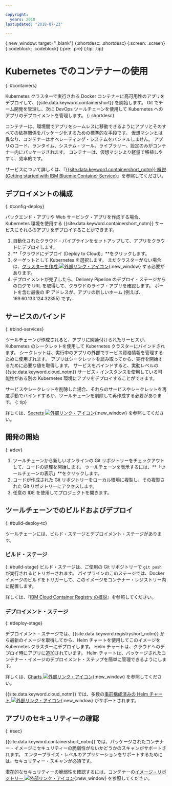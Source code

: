 ```yaml
---

copyright:
  years: 2018
lastupdated: "2018-07-23"

---
```

{:new_window: target="_blank"}
{:shortdesc: .shortdesc}
{:screen: .screen}
{:codeblock: .codeblock}
{:pre: .pre}
{:tip: .tip}

# Kubernetes でのコンテナーの使用
{: #containers}

Kubernetes クラスターで実行される Docker コンテナーに高可用性のアプリをデプロイして、{{site.data.keyword.containershort}} を開始します。 Git でチーム開発を管理し、次に DevOps ツールチェーンを使用して Kubernetes へのアプリのデプロイメントを管理します。
{: shortdesc}

コンテナーは、環境間でアプリをシームレスに移動できるようにアプリとそのすべての依存関係をパッケージ化するための標準的な手段です。 仮想マシンとは異なり、コンテナーはオペレーティング・システムをバンドルしません。 アプリのコード、ランタイム、システム・ツール、ライブラリー、設定のみがコンテナー内にパッケージされます。 コンテナーは、仮想マシンより軽量で移植しやすく、効率的です。

サービスについて詳しくは、『[{{site.data.keyword.containershort_notm}} 概説 (Getting started with IBM Bluemix Container Service)](/docs/containers/container_index.html#container_index)』を参照してください。

## デプロイメントの構成
{: #config-deploy}

バックエンド・アプリや Web サービング・アプリを作成する場合、Kubernetes 環境を使用する {{site.data.keyword.containershort_notm}} サービスにそれらのアプリをデプロイすることができます。

1. 自動化されたクラウド・パイプラインをセットアップして、アプリをクラウドにデプロイします。
2. **「クラウドにデプロイ (Deploy to Cloud)」**をクリックします。
3. ターゲットとして Kubernetes を選択します。 まだクラスターがない場合は、[クラスターを作成 ![外部リンク・アイコン](../../icons/launch-glyph.svg "外部リンク・アイコン")](https://console.bluemix.net/containers-kubernetes/catalog/cluster/create){:new_window} する必要があります。
4. デプロイメントが完了したら、Delivery Pipeline のデプロイ・ステージからのログで URL を取得して、クラウドのライブ・アプリを確認します。 ポートを含む最後の IP アドレスが、アプリの新しいホーム (例えば、169.60.133.124:32355) です。

## サービスのバインド
{: #bind-services}

ツールチェーンが作成されると、アプリに関連付けられたサービスが、Kubernetes のシークレットを使用して Kubernetes クラスターにバインドされます。 シークレットは、実行中のアプリの外部でサービス資格情報を管理するために使用されます。 アプリはシークレットを読み取ってから、実行を開始するために必要な値を取得します。 サービスをバインドすると、実動レベルの {{site.data.keyword.cloud_notm}} サービス・インスタンスを使用している可能性がある別の Kubernetes 環境にアプリをデプロイすることができます。

サービスやシークレットを削除した場合、それらのサービスやシークレットを再度手動でバインドするか、ツールチェーンを削除して再作成する必要があります。
{: tip}

詳しくは、[Secrets ![外部リンク・アイコン](../../icons/launch-glyph.svg "外部リンク・アイコン")](https://kubernetes.io/docs/concepts/configuration/secret/){:new_window} を参照してください。

## 開発の開始
{: #dev}

1. ツールチェーンから新しいオンラインの Git リポジトリーをチェックアウトして、コードの処理を開始します。 ツールチェーンを表示するには、**「ツールチェーンの表示」**をクリックします。
2. コードが作成された Git リポジトリーをローカル環境に複製し、その複製された Git リポジトリーにアクセスします。
3. 任意の IDE を使用してプロジェクトを開きます。

## ツールチェーンでのビルドおよびデプロイ
{: #bulid-deploy-tc}

ツールチェーンには、ビルド・ステージとデプロイメント・ステージがあります。

### ビルド・ステージ
{: #build-stage}
ビルド・ステージは、ご使用の Git リポジトリーで `git push` が実行されるとトリガーされます。 パイプラインのこのステージでは、Docker イメージのビルドをトリガーして、このイメージをコンテナー・レジストリー内に配置します。

詳しくは、『[IBM Cloud Container Registry の概説](/docs/services/Registry/index.html#index)』を参照してください。

### デプロイメント・ステージ
{: #deploy-stage}

デプロイメント・ステージでは、{{site.data.keyword.registryshort_notm}} から最新のイメージを取得してから、Helm チャートを使用してこのイメージを Kubernetes クラスターにデプロイします。 Helm チャートは、クラウドへのデプロイ時にアプリに追加されています。 Helm チャートは、パッケージされたコンテナー・イメージのデプロイメント・ステップを簡単に管理できるようにします。

詳しくは、[Charts ![外部リンク・アイコン](../../icons/launch-glyph.svg "外部リンク・アイコン")](https://docs.helm.sh/developing_charts/){:new_window} を参照してください。

{{site.data.keyword.cloud_notm}} では、多数の[事前構成済みの Helm チャート ![外部リンク・アイコン](../../icons/launch-glyph.svg "外部リンク・アイコン")](https://console.bluemix.net/containers-kubernetes/solutions/helm-charts){:new_window} がサポートされます。

## アプリのセキュリティーの確認
{: #sec}

{{site.data.keyword.containershort_notm}} では、パッケージされたコンテナー・イメージにセキュリティーの脆弱性がないかどうかのスキャンがサポートされます。 エンタープライズ・レベルのアプリケーションをサポートするためには、セキュリティー・スキャンが必須です。

潜在的なセキュリティーの脆弱性を確認するには、コンテナーの[イメージ・リポジトリー ![外部リンク・アイコン](../../icons/launch-glyph.svg "外部リンク・アイコン")](https://console.bluemix.net/containers-kubernetes/registry/private){:new_window} を参照してください。
